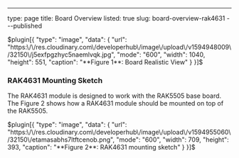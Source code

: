---
type: page
title: Board Overview
listed: true
slug: board-overview-rak4631
---published

$plugin[{
    "type": "image",
    "data": {
        "url": "https:\/\/res.cloudinary.com\/developerhub\/image\/upload\/v1594948009\/32150\/j5exfpgzhyc5naemlvqk.jpg",
        "mode": "600",
        "width": 1040,
        "height": 551,
        "caption": "**Figure 1**: Board Realistic View"
    }
}]$

### RAK4631 Mounting Sketch

The RAK4631 module is designed to work with the RAK5505 base board. The Figure 2 shows how a RAK4631 module should be mounted on top of the RAK5505.

$plugin[{
    "type": "image",
    "data": {
        "url": "https:\/\/res.cloudinary.com\/developerhub\/image\/upload\/v1594955060\/32150\/etamasabhs7ltftcenob.png",
        "mode": "600",
        "width": 709,
        "height": 393,
        "caption": "**Figure 2**: RAK4631 mounting sketch"
    }
}]$

